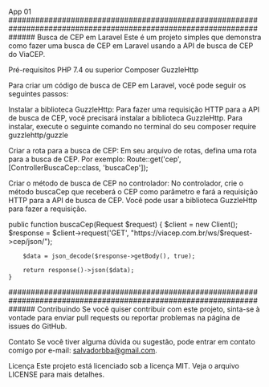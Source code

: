 App 01
######################################################################################################################
Busca de CEP em Laravel
Este é um projeto simples que demonstra como fazer uma busca de CEP em Laravel usando a API de busca de CEP do ViaCEP.

Pré-requisitos
PHP 7.4 ou superior
Composer
GuzzleHttp

Para criar um código de busca de CEP em Laravel, você pode seguir os seguintes passos:

Instalar a biblioteca GuzzleHttp:
Para fazer uma requisição HTTP para a API de busca de CEP, você precisará instalar a biblioteca GuzzleHttp. Para instalar, execute o seguinte comando no terminal do seu  composer require guzzlehttp/guzzle

Criar a rota para a busca de CEP:
Em seu arquivo de rotas, defina uma rota para a busca de CEP. Por exemplo:
Route::get('cep', [ControllerBuscaCep::class, 'buscaCep']);

Criar o método de busca de CEP no controlador:
No controlador, crie o método buscaCep que receberá o CEP como parâmetro e fará a requisição HTTP para a API de busca de CEP. Você pode usar a biblioteca GuzzleHttp para fazer a requisição.

 public function buscaCep(Request $request)
    {
        $client = new Client();
        $response = $client->request('GET', "https://viacep.com.br/ws/$request->cep/json/");

        $data = json_decode($response->getBody(), true);

        return response()->json($data);
    }

######################################################################################################################
Contribuindo
Se você quiser contribuir com este projeto, sinta-se à vontade para enviar pull requests ou reportar problemas na página de issues do GitHub.

Contato
Se você tiver alguma dúvida ou sugestão, pode entrar em contato comigo por e-mail: salvadorbba@gmail.com.

Licença
Este projeto está licenciado sob a licença MIT. Veja o arquivo LICENSE para mais detalhes.
